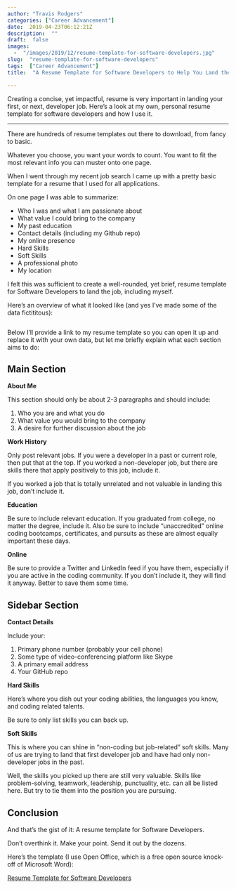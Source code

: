 ```yaml
---
author: "Travis Rodgers"
categories: ["Career Advancement"]
date:  2019-04-23T06:12:21Z
description:  ""
draft:  false
images: 
  -  "/images/2019/12/resume-template-for-software-developers.jpg"
slug:  "resume-template-for-software-developers"
tags:  ["Career Advancement"]
title:  "A Resume Template for Software Developers to Help You Land the Job"

---
```


<div class="lead-paragraph"><span class="dropcap">C</span>reating a concise, yet impactful, resume is very important in landing your first, or next, developer job. Here&#8217;s a look at my own, personal resume template for software developers and how I use it.</div><hr class="lead-hr">



<p>There are hundreds of resume templates out there to download, from fancy to basic.</p>



<p>Whatever you choose, you want your words to count. You want to fit the most relevant info you can muster onto one page. </p>



<p>When I went through my recent job search I came up with a pretty basic template for a resume that I used for all applications.</p>



<p>On one page I was able to summarize:</p>



<ul><li>Who I was and what I am passionate about</li><li>What value I could bring to the company</li><li>My past education</li><li>Contact details (including my Github repo)</li><li>My online presence</li><li>Hard Skills </li><li>Soft Skills</li><li>A professional photo</li><li>My location</li></ul>



<p>I felt this was sufficient to create a well-rounded, yet brief, resume template for Software Developers to land the job, including myself. </p>



<p>Here&#8217;s an overview of what it looked like (and yes I&#8217;ve made some of the data fictititous):</p>



<figure class="textcenter"><img src="/images/2019/12/resume-template-for-software-developers-screenshot.jpg" alt="" /></figure>



<p>Below I&#8217;ll provide a link to my resume template so you can open it up and replace it with your own data, but let me briefly explain what each section aims to do:</p>



<h2>Main Section</h2>



<p><strong>About Me</strong></p>



<p>This section should only be about 2-3 paragraphs and should include:</p>



<ol><li>Who you are and what you do</li><li>What value you would bring to the company</li><li>A desire for further discussion about the job</li></ol>



<p><strong>Work History</strong></p>



<p>Only post relevant jobs. If you were a developer in a past or current role, then put that at the top. If you worked a non-developer job, but there are skills there that apply positively to this job, include it. </p>



<p>If you worked a job that is totally unrelated and not valuable in landing this job, don&#8217;t include it. </p>



<p><strong>Education</strong></p>



<p>Be sure to include relevant education. If you graduated from college, no matter the degree, include it. Also be sure to include &#8220;unaccredited&#8221; online coding bootcamps, certificates, and pursuits as these are almost equally important these days.</p>



<p><strong>Online</strong></p>



<p>Be sure to provide a Twitter and LinkedIn feed if you have them, especially if you are active in the coding community. If you don&#8217;t include it, they will find it anyway. Better to save them some time. </p>



<h2>Sidebar Section</h2>



<p><strong>Contact Details</strong></p>



<p>Include your:</p>



<ol><li>Primary phone number (probably your cell phone)</li><li>Some type of video-conferencing platform like Skype</li><li>A primary email address</li><li>Your GitHub repo</li></ol>



<p><strong>Hard Skills</strong></p>



<p>Here&#8217;s where you dish out your coding abilities, the languages you know, and coding related talents. </p>



<p>Be sure to only list skills you can back up.</p>



<p><strong>Soft Skills</strong></p>



<p>This is where you can shine in &#8220;non-coding but job-related&#8221; soft skills. Many of us are trying to land that first developer job and have had only non-developer jobs in the past. </p>



<p>Well, the skills you picked up there are still very valuable. Skills like problem-solving, teamwork, leadership, punctuality, etc. can all be listed here. But try to tie them into the position you are pursuing. </p>



<h2>Conclusion</h2>



<p>And that&#8217;s the gist of it: A resume template for Software Developers.</p>



<p>Don&#8217;t overthink it. Make your point. Send it out by the dozens. </p>



<p>Here&#8217;s the template (I use Open Office, which is a free open source knock-off of Microsoft Word):</p>



<p><a href="https://drive.google.com/file/d/1YRsiMbzyQi-hLSZ7NImQmNU1N-JjkoSo/view?usp=sharing" download>Resume Template for Software Developers</a></p>



